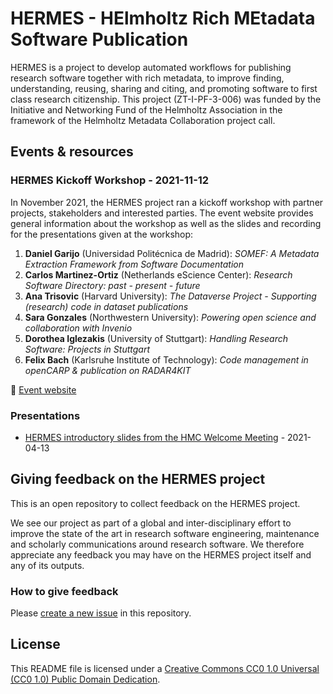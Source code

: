 # HERMES - HElmholtz Rich MEtadata Software Publication

HERMES is a project to develop automated workflows for publishing research software together with rich metadata, to improve finding, understanding, reusing, sharing and citing, and promoting software to first class research citizenship. This project (ZT-I-PF-3-006) was funded by the Initiative and Networking Fund of the Helmholtz Association in the framework of the Helmholtz Metadata Collaboration project call.

## Events & resources

### HERMES Kickoff Workshop - 2021-11-12

In November 2021, the HERMES project ran a kickoff workshop with partner projects, stakeholders and interested parties.
The event website provides general information about the workshop as well as the slides and recording for the presentations given at the workshop:

1. **Daniel Garijo** (Universidad Politécnica de Madrid): *SOMEF: A Metadata Extraction Framework from Software Documentation*
2. **Carlos Martinez-Ortiz** (Netherlands eScience Center): *Research Software Directory: past - present - future*
3. **Ana Trisovic** (Harvard University): *The Dataverse Project - Supporting (research) code in dataset publications*
4. **Sara Gonzales** (Northwestern University): *Powering open science and collaboration with Invenio*
5. **Dorothea Iglezakis** (University of Stuttgart): *Handling Research Software: Projects in Stuttgart*
6. **Felix Bach** (Karlsruhe Institute of Technology): *Code management in openCARP & publication on RADAR4KIT*

:link: [Event website](https://events.hifis.net/event/205/)

### Presentations

- [HERMES introductory slides from the HMC Welcome Meeting](https://helmholtz-metadaten.de/download/projects/07_HERMES_HMC.pdf) - 2021-04-13

## Giving feedback on the HERMES project

This is an open repository to collect feedback on the HERMES project.

We see our project as part of a global and inter-disciplinary effort to improve the state of the art in research software engineering, maintenance and scholarly communications around research software. We therefore appreciate any feedback you may have on the HERMES project itself and any of its outputs.

### How to give feedback

Please [create a new issue](https://github.com/hermes-hmc/feedback/issues/new/choose) in this repository.

## License

This README file is licensed under a [Creative Commons CC0 1.0 Universal (CC0 1.0) Public Domain Dedication](https://creativecommons.org/publicdomain/zero/1.0/legalcode).

